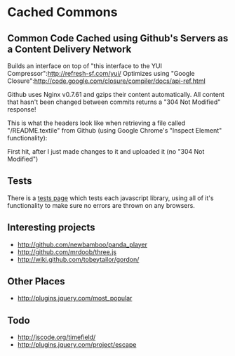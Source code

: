 # Cached Commons

## Common Code Cached using Github's Servers as a Content Delivery Network

Builds an interface on top of "this interface to the YUI Compressor":http://refresh-sf.com/yui/
Optimizes using "Google Closure":http://code.google.com/closure/compiler/docs/api-ref.html

Github uses Nginx v0.7.61 and gzips their content automatically.  All content that hasn't been changed between commits returns a "304 Not Modified" response!

This is what the headers look like when retrieving a file called "/README.textile" from Github (using Google Chrome's "Inspect Element" functionality):

First hit, after I just made changes to it and uploaded it (no "304 Not Modified")

## Tests

There is a [tests page](http://cachedcommons.org/tests) which tests each javascript library, using all of it's functionality to make sure no errors are thrown on any browsers.

## Interesting projects

- http://github.com/newbamboo/panda_player
- http://github.com/mrdoob/three.js
- http://wiki.github.com/tobeytailor/gordon/

## Other Places

- http://plugins.jquery.com/most_popular

## Todo

- http://jscode.org/timefield/
- http://plugins.jquery.com/project/escape